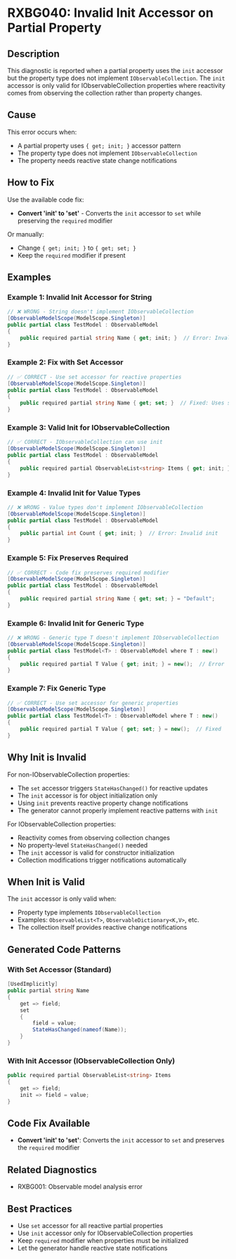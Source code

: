 # RXBG040: Invalid Init Accessor on Partial Property

## Description

This diagnostic is reported when a partial property uses the `init` accessor but the property type does not implement `IObservableCollection`. The `init` accessor is only valid for IObservableCollection properties where reactivity comes from observing the collection rather than property changes.

## Cause

This error occurs when:
- A partial property uses `{ get; init; }` accessor pattern
- The property type does not implement `IObservableCollection`
- The property needs reactive state change notifications

## How to Fix

Use the available code fix:
- **Convert 'init' to 'set'** - Converts the `init` accessor to `set` while preserving the `required` modifier

Or manually:
- Change `{ get; init; }` to `{ get; set; }`
- Keep the `required` modifier if present

## Examples

### Example 1: Invalid Init Accessor for String

```csharp
// ❌ WRONG - String doesn't implement IObservableCollection
[ObservableModelScope(ModelScope.Singleton)]
public partial class TestModel : ObservableModel
{
    public required partial string Name { get; init; }  // Error: Invalid init
}
```

### Example 2: Fix with Set Accessor

```csharp
// ✅ CORRECT - Use set accessor for reactive properties
[ObservableModelScope(ModelScope.Singleton)]
public partial class TestModel : ObservableModel
{
    public required partial string Name { get; set; }  // Fixed: Uses set
}
```

### Example 3: Valid Init for IObservableCollection

```csharp
// ✅ CORRECT - IObservableCollection can use init
[ObservableModelScope(ModelScope.Singleton)]
public partial class TestModel : ObservableModel
{
    public required partial ObservableList<string> Items { get; init; }  // Valid
}
```

### Example 4: Invalid Init for Value Types

```csharp
// ❌ WRONG - Value types don't implement IObservableCollection
[ObservableModelScope(ModelScope.Singleton)]
public partial class TestModel : ObservableModel
{
    public partial int Count { get; init; }  // Error: Invalid init
}
```

### Example 5: Fix Preserves Required

```csharp
// ✅ CORRECT - Code fix preserves required modifier
[ObservableModelScope(ModelScope.Singleton)]
public partial class TestModel : ObservableModel
{
    public required partial string Name { get; set; } = "Default";
}
```

### Example 6: Invalid Init for Generic Type

```csharp
// ❌ WRONG - Generic type T doesn't implement IObservableCollection
[ObservableModelScope(ModelScope.Singleton)]
public partial class TestModel<T> : ObservableModel where T : new()
{
    public required partial T Value { get; init; } = new();  // Error
}
```

### Example 7: Fix Generic Type

```csharp
// ✅ CORRECT - Use set accessor for generic properties
[ObservableModelScope(ModelScope.Singleton)]
public partial class TestModel<T> : ObservableModel where T : new()
{
    public required partial T Value { get; set; } = new();  // Fixed
}
```

## Why Init is Invalid

For non-IObservableCollection properties:
- The `set` accessor triggers `StateHasChanged()` for reactive updates
- The `init` accessor is for object initialization only
- Using `init` prevents reactive property change notifications
- The generator cannot properly implement reactive patterns with `init`

For IObservableCollection properties:
- Reactivity comes from observing collection changes
- No property-level `StateHasChanged()` needed
- The `init` accessor is valid for constructor initialization
- Collection modifications trigger notifications automatically

## When Init is Valid

The `init` accessor is only valid when:
- Property type implements `IObservableCollection`
- Examples: `ObservableList<T>`, `ObservableDictionary<K,V>`, etc.
- The collection itself provides reactive change notifications

## Generated Code Patterns

### With Set Accessor (Standard)
```csharp
[UsedImplicitly]
public partial string Name
{
    get => field;
    set
    {
        field = value;
        StateHasChanged(nameof(Name));
    }
}
```

### With Init Accessor (IObservableCollection Only)
```csharp
public required partial ObservableList<string> Items
{
    get => field;
    init => field = value;
}
```

## Code Fix Available

- **Convert 'init' to 'set'**: Converts the `init` accessor to `set` and preserves the `required` modifier

## Related Diagnostics

- RXBG001: Observable model analysis error

## Best Practices

- Use `set` accessor for all reactive partial properties
- Use `init` accessor only for IObservableCollection properties
- Keep `required` modifier when properties must be initialized
- Let the generator handle reactive state notifications
